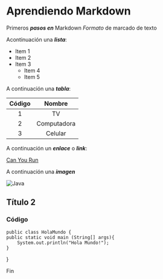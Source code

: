 # Aprendiendo Markdown

Primeros ***pasos en*** Markdown _Formato_ de marcado de texto

Acontinuación una ___lista___:


* Item 1
* Item 2
* Item 3
  * Item 4
  * Item 5

A continuación una ___tabla___:

| Código | Nombre |
| :-: | :-: |
| 1 | TV |
| 2 | Computadora |
| 3 | Celular |

A continuación un ***enlace*** o ___link___:

[Can You Run](https://www.systemrequirementslab.com/cyri)


A continuación una ***imagen***

![Java](https://fineproxy.org/wp-content/uploads/2023/07/java.com_logo.png)

## Título 2

### Código

    public class HolaMundo {
	public static void main (String[] args){
		System.out.println("Hola Mundo!");
	}
}

Fin